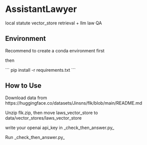 # AssistantLawyer #
<P> local statute vector_store retrieval + llm law QA </P>


## Environment ##
<p> Recommend to create a conda environment first </p>
<p> then </p>
``` 
    pip install -r requirements.txt
```


## How to Use  ##
<p> Download data from https://huggingface.co/datasets/Jinsns/flk/blob/main/README.md  </p>
<p> Unzip flk.zip, then move laws_vector_store to data/vector_stores/laws_vector_store </p> 
<p> write your openai api_key in _check_then_answer.py_ </p>
<p> Run _check_then_answer.py_ </p>
 
